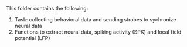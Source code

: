 
This folder contains the following:
1. Task: collecting behavioral data and sending strobes to sychronize neural data
2. Functions to extract neural data, spiking activity (SPK) and local field potential (LFP)
